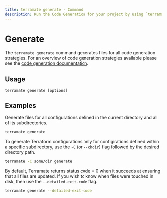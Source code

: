 ```yaml
---
title: terramate generate - Command
description: Run the Code Generation for your project by using `terramate generate` command.
---
```


# Generate

The `terramate generate` command generates files for all code generation strategies. For an overview of code generation strategies available please see the [code generation documentation](../../code-generation/index.md).

## Usage

`terramate generate [options]`

## Examples

Generate files for all configurations defined in the current directory and all of its subdirectories.

```bash
terramate generate
```

To generate Terraform configurations only for configirations defined within a specific subdirectory, use the `-C` (or `--chdir`) flag followed by the desired directory path.

```bash
terramate -C some/dir generate
```

By default, Terramate returns status code = 0 when it succeeds at ensuring that all files are updated.
If you wish to know when files were touched in disk, then use the `--detailed-exit-code` flag.

```bash
terramate generate --detailed-exit-code
```
